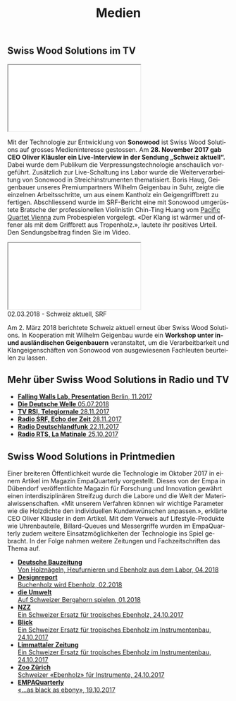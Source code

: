 ﻿---
title: 'Medien'
lang: de
order: 7
---

<div class="full-width">
<div class="wrap">

## Swiss Wood Solutions im TV

<div class="videocontainer">
<iframe src="//tp.srgssr.ch/p/srf/embed?urn=urn:srf:video:5e034e98-bd53-4f10-9439-4dca60fe9484&start=627" allowfullscreen name="Schweiz aktuell vom 28.11.2017">
</iframe>
</div>

Mit der Technologie zur Entwicklung von **Sonowood** ist Swiss Wood Solutions auf grosses Medieninteresse gestossen. Am **28. November 2017 gab CEO Oliver Kläusler ein Live-Interview in der Sendung „Schweiz aktuell“.** Dabei wurde dem Publikum die Verpressungstechnologie anschaulich vorgeführt. Zusätzlich zur Live-Schaltung ins Labor wurde die Weiterverarbeitung von Sonowood in Streichinstrumenten thematisiert. Boris Haug, Geigenbauer unseres Premiumpartners Wilhelm Geigenbau in Suhr, zeigte die einzelnen Arbeitsschritte, um aus einem Kantholz ein Geigengriffbrett zu fertigen. Abschliessend wurde im SRF-Bericht eine mit Sonowood umgerüstete Bratsche der professionellen Violinistin Chin-Ting Huang vom [Pacific Quartet Vienna](http://pacificquartet.com) zum Probespielen vorgelegt. «Der Klang ist wärmer und offener als mit dem Griffbrett aus Tropenholz.», lautete ihr positives Urteil. Den Sendungsbeitrag finden Sie im Video.

<div class="videocontainer">
<iframe src='//tp.srgssr.ch/p/srf/embed?urn=urn:srf:video:496e96cd-8b96-4c48-9a94-9c0cacf98131&start=' allowfullscreen name='«Schweizer» Tropenholz im Test'></iframe>
<figcaption>02.03.2018 - Schweiz aktuell, SRF</figcaption>
</div>

Am 2. März 2018 berichtete Schweiz aktuell erneut über Swiss Wood Solutions. In Kooperation mit Wilhelm Geigenbau wurde ein **Workshop unter in- und ausländischen Geigenbauern** veranstaltet, um die Verarbeitbarkeit und Klangeigenschäften von Sonowood von ausgewiesenen Fachleuten beurteilen zu lassen.

</div>
</div>

<div class="full-width-red">
<div class="wrap">

## Mehr über Swiss Wood Solutions in Radio und TV

  - [**Falling Walls Lab, Presentation** Berlin, 11.2017](https://www.youtube.com/embed/ciyMRf8cfoE?rel=0&showinfo=0)
  - [**Die Deutsche Welle** 05.07.2018](https://p.dw.com/p/30uK3)
  - [**TV RSI, Telegiornale** 28.11.2017](https://www.rsi.ch/play/tv/telegiornale/video/28-11-2017-legno-indigeno-peri-liutai?id=9841570&station=rete-uno)
  - [**Radio SRF, Echo der Zeit** 28.11.2017](https://www.srf.ch/play/radio/echo-der-zeit/audio/schweizer-tropenholz-fuer-musikinstrumente?id=70df976f-69dc-4ef3-94d7-68ac4b8823cc&startTime=2.104851039)
  - [**Radio Deutschlandfunk** 22.11.2017](http://www.deutschlandfunk.de/instrumentenbau-heimische-hoelzer-fuer-hochwertige-geigen.676.de.html?dram:article_id=401301)
  - [**Radio RTS, La Matinale** 25.10.2017](https://www.rts.ch/info/sciences-tech/environnement/9027757-l-erable-sycomore-parade-suisse-contre-l-extinction-du-bois-d-ebene.html)

</div>
</div>

<div class="full-width">
<div class="wrap">

## Swiss Wood Solutions in Printmedien

Einer breiteren Öffentlichkeit wurde die Technologie im Oktober 2017 in einem Artikel im Magazin EmpaQuarterly vorgestellt. Dieses von der Empa in Dübendorf veröffentlichte Magazin für Forschung und Innovation gewährt einen interdisziplinären Streifzug durch die Labore und die Welt der Materialwissenschaften. «Mit unserem Verfahren können wir wichtige Parameter wie die Holzdichte den individuellen Kundenwünschen anpassen.», erklärte CEO Oliver Kläusler in dem Artikel. Mit dem Verweis auf Lifestyle-Produkte wie Uhrenbauteile, Billard-Queues und Messergriffe wurden im EmpaQuarterly zudem weitere Einsatzmöglichkeiten der Technologie ins Spiel gebracht. In der Folge nahmen weitere Zeitungen und Fachzeitschriften das Thema auf.


  - [**Deutsche Bauzeitung**  
    Von Holznägeln, Heufurnieren und Ebenholz aus dem Labor,
    04.2018](/assets/docs/201804_Deutsche-Bauzeitung.pdf)
  - [**Designreport**  
    Buchenholz wird Ebenholz,
    02.2018](/assets/docs/201802_Designreport.pdf)
  - [**die Umwelt**  
    Auf Schweizer Bergahorn spielen,
    01.2018](/assets/docs/201801_die-umwelt.pdf)
  - [**NZZ**  
    Ein Schweizer Ersatz für tropisches Ebenholz,
    24.10.2017](https://www.nzz.ch/wissenschaft/ein-schweizer-ersatz-fuer-tropisches-ebenholz-ld.1323798)
  - [**Blick**  
    Ein Schweizer Ersatz für tropisches Ebenholz im Instrumentenbau,
    24.10.2017](https://www.blick.ch/news/schweiz/materialforschung-ein-schweizer-ersatz-fuer-ebenholz-im-instrumentenbau-id7502187.html)
  - [**Limmattaler Zeitung**  
    Ein Schweizer Ersatz für tropisches Ebenholz im Instrumentenbau,
    24.10.2017](https://www.limmattalerzeitung.ch/limmattal/zuerich/ein-schweizer-ersatz-fuer-ebenholz-im-instrumentenbau-131836740)
  - [**Zoo Zürich**  
    Schweizer «Ebenholz» für Instrumente,
    24.10.2017](https://www.zoo.ch/zoonews/schweizer-«ebenholz»-für-instrumente)
  - [**EMPAQuarterly**  
    «...as black as ebony»,
    19.10.2017](/assets/docs/201710_EmpaQuarterly.pdf)

</div>
</div>
